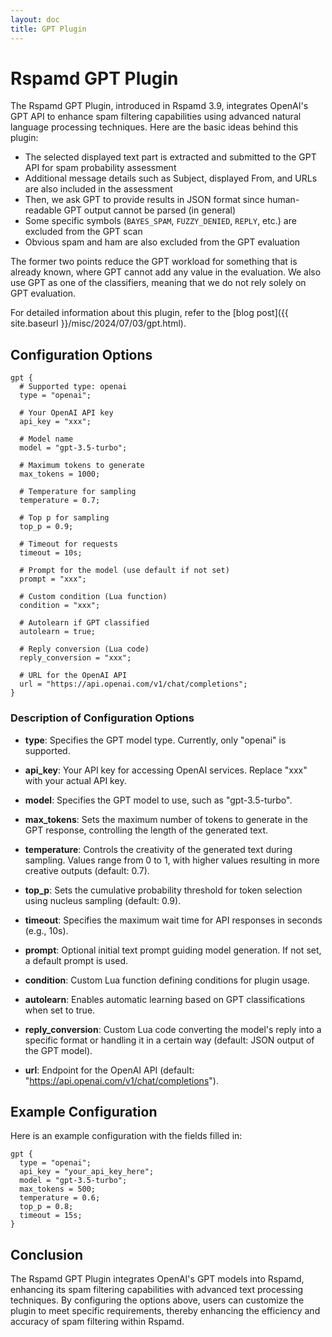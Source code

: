 ```yaml
---
layout: doc
title: GPT Plugin
---
```

# Rspamd GPT Plugin

The Rspamd GPT Plugin, introduced in Rspamd 3.9, integrates OpenAI's GPT API to enhance spam filtering capabilities using advanced natural language processing techniques. Here are the basic ideas behind this plugin:

* The selected displayed text part is extracted and submitted to the GPT API for spam probability assessment
* Additional message details such as Subject, displayed From, and URLs are also included in the assessment
* Then, we ask GPT to provide results in JSON format since human-readable GPT output cannot be parsed (in general)
* Some specific symbols (`BAYES_SPAM`, `FUZZY_DENIED`, `REPLY`, etc.) are excluded from the GPT scan
* Obvious spam and ham are also excluded from the GPT evaluation

The former two points reduce the GPT workload for something that is already known, where GPT cannot add any value in the evaluation. We also use GPT as one of the classifiers, meaning that we do not rely solely on GPT evaluation.

For detailed information about this plugin, refer to the [blog post]({{ site.baseurl }}/misc/2024/07/03/gpt.html).

## Configuration Options

```hcl
gpt {
  # Supported type: openai
  type = "openai";
  
  # Your OpenAI API key
  api_key = "xxx";
  
  # Model name
  model = "gpt-3.5-turbo";
  
  # Maximum tokens to generate
  max_tokens = 1000;
  
  # Temperature for sampling
  temperature = 0.7;
  
  # Top p for sampling
  top_p = 0.9;
  
  # Timeout for requests
  timeout = 10s;
  
  # Prompt for the model (use default if not set)
  prompt = "xxx";
  
  # Custom condition (Lua function)
  condition = "xxx";
  
  # Autolearn if GPT classified
  autolearn = true;
  
  # Reply conversion (Lua code)
  reply_conversion = "xxx";
  
  # URL for the OpenAI API
  url = "https://api.openai.com/v1/chat/completions";
}
```

### Description of Configuration Options

- **type**: Specifies the GPT model type. Currently, only "openai" is supported.
  
- **api_key**: Your API key for accessing OpenAI services. Replace "xxx" with your actual API key.

- **model**: Specifies the GPT model to use, such as "gpt-3.5-turbo".

- **max_tokens**: Sets the maximum number of tokens to generate in the GPT response, controlling the length of the generated text.

- **temperature**: Controls the creativity of the generated text during sampling. Values range from 0 to 1, with higher values resulting in more creative outputs (default: 0.7).

- **top_p**: Sets the cumulative probability threshold for token selection using nucleus sampling (default: 0.9).

- **timeout**: Specifies the maximum wait time for API responses in seconds (e.g., 10s).

- **prompt**: Optional initial text prompt guiding model generation. If not set, a default prompt is used.

- **condition**: Custom Lua function defining conditions for plugin usage.

- **autolearn**: Enables automatic learning based on GPT classifications when set to true.

- **reply_conversion**: Custom Lua code converting the model's reply into a specific format or handling it in a certain way (default: JSON output of the GPT model).

- **url**: Endpoint for the OpenAI API (default: "https://api.openai.com/v1/chat/completions").

## Example Configuration

Here is an example configuration with the fields filled in:

```hcl
gpt {
  type = "openai";
  api_key = "your_api_key_here";
  model = "gpt-3.5-turbo";
  max_tokens = 500;
  temperature = 0.6;
  top_p = 0.8;
  timeout = 15s;
}
```

## Conclusion

The Rspamd GPT Plugin integrates OpenAI's GPT models into Rspamd, enhancing its spam filtering capabilities with advanced text processing techniques. By configuring the options above, users can customize the plugin to meet specific requirements, thereby enhancing the efficiency and accuracy of spam filtering within Rspamd.
